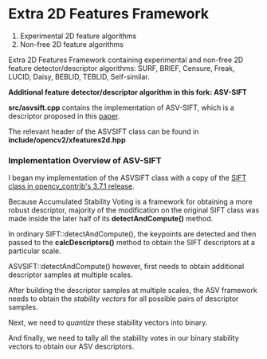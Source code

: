 Extra 2D Features Framework
===========================


1. Experimental 2D feature algorithms
2. Non-free 2D feature algorithms


Extra 2D Features Framework containing experimental and non-free 2D feature detector/descriptor algorithms:
 SURF, BRIEF, Censure, Freak, LUCID, Daisy, BEBLID, TEBLID, Self-similar.


**Additional feature detector/descriptor algorithm in this fork: ASV-SIFT**


**src/asvsift.cpp** contains the implementation of ASV-SIFT, which is a descriptor proposed in this
[paper](https://www.cv-foundation.org/openaccess/content_cvpr_2016/papers/Yang_Accumulated_Stability_Voting_CVPR_2016_paper.pdf).


The relevant header of the ASVSIFT class can be found in **include/opencv2/xfeatures2d.hpp**


### Implementation Overview of ASV-SIFT
I began my implementation of the ASVSIFT class with a copy of the [SIFT class in opencv_contrib's 3.7.1 release](https://github.com/opencv/opencv_contrib/blob/3.4.10/modules/xfeatures2d/src/sift.cpp).


Because Accumulated Stability Voting is a framework for obtaining a more robust descriptor, majority of the modification on the original SIFT class was made inside the later half of its **detectAndCompute()** method.


In ordinary SIFT::detectAndCompute(), the keypoints are detected and then passed to the **calcDescriptors()** method to obtain the SIFT descriptors at a particular scale.


ASVSIFT::detectAndCompute() however, first needs to obtain additional descriptor samples at multiple scales.


After building the descriptor samples at multiple scales, the ASV framework needs to obtain the *stability vectors* for all possible pairs of descriptor samples.


Next, we need to *quantize* these stability vectors into binary.


And finally, we need to tally all the stability votes in our binary stability vectors to obtain our ASV descriptors.
